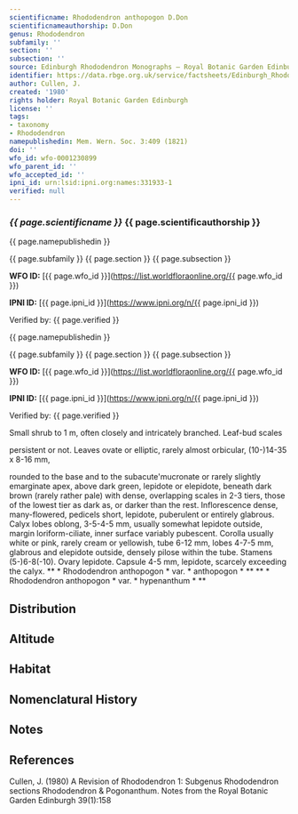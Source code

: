 ```yaml
---
scientificname: Rhododendron anthopogon D.Don
scientificnameauthorship: D.Don
genus: Rhododendron
subfamily: ''
section: ''
subsection: ''
source: Edinburgh Rhododendron Monographs – Royal Botanic Garden Edinburgh
identifier: https://data.rbge.org.uk/service/factsheets/Edinburgh_Rhododendron_Monographs.xhtml
author: Cullen, J.
created: '1980'
rights holder: Royal Botanic Garden Edinburgh
license: ''
tags:
- taxonomy
- Rhododendron
namepublishedin: Mem. Wern. Soc. 3:409 (1821)
doi: ''
wfo_id: wfo-0001230899
wfo_parent_id: ''
wfo_accepted_id: ''
ipni_id: urn:lsid:ipni.org:names:331933-1
verified: null
---
```

### _{{ page.scientificname }}_ {{ page.scientificauthorship }}
 {{ page.namepublishedin }}

{{ page.subfamily }} {{ page.section }} {{ page.subsection }}

**WFO ID:** [{{ page.wfo_id }}](https://list.worldfloraonline.org/{{ page.wfo_id }})

**IPNI ID:** [{{ page.ipni_id }}](https://www.ipni.org/n/{{ page.ipni_id }})

Verified by: {{ page.verified }}

 {{ page.namepublishedin }}

{{ page.subfamily }} {{ page.section }} {{ page.subsection }}

**WFO ID:** [{{ page.wfo_id }}](https://list.worldfloraonline.org/{{ page.wfo_id }})

**IPNI ID:** [{{ page.ipni_id }}](https://www.ipni.org/n/{{ page.ipni_id }})

Verified by: {{ page.verified }}



Small shrub to 1 m, often closely and intricately branched. Leaf-bud scales

   persistent or not. Leaves ovate or elliptic, rarely almost orbicular, (10-)14-35 x 8-16 mm,

   rounded to the base and to the subacute'mucronate or rarely slightly emarginate apex, above dark green, lepidote or elepidote, beneath dark brown (rarely rather pale) with dense, overlapping scales in 2-3 tiers, those of the lowest tier as dark as, or darker than the rest. Inflorescence dense, many-flowered, pedicels short, lepidote, puberulent or entirely glabrous. Calyx lobes oblong, 3-5-4-5 mm, usually somewhat lepidote outside, margin loriform-ciliate, inner surface variably pubescent. Corolla usually white or pink, rarely cream or yellowish, tube 6-12 mm, lobes 4-7-5 mm, glabrous and elepidote outside, densely pilose within the tube. Stamens (5-)6-8(-10). Ovary lepidote. Capsule 4-5 mm, lepidote, scarcely exceeding the calyx. ** * Rhododendron anthopogon * var. * anthopogon * ** ** * Rhododendron anthopogon * var. * hypenanthum * **

## Distribution


## Altitude


## Habitat


## Nomenclatural History

                       
## Notes


## References

Cullen, J. (1980) A Revision of Rhododendron 1: Subgenus Rhododendron sections Rhododendron & Pogonanthum. Notes from the Royal Botanic Garden Edinburgh 39(1):158
